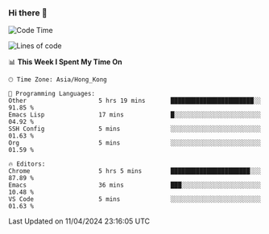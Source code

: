 ### Hi there 👋

<!--
**nicehiro/nicehiro** is a ✨ _special_ ✨ repository because its `README.md` (this file) appears on your GitHub profile.

Here are some ideas to get you started:

- 🔭 I’m currently working on ...
- 🌱 I’m currently learning ...
- 👯 I’m looking to collaborate on ...
- 🤔 I’m looking for help with ...
- 💬 Ask me about ...
- 📫 How to reach me: ...
- 😄 Pronouns: ...
- ⚡ Fun fact: ...
-->

<!--START_SECTION:waka-->
![Code Time](http://img.shields.io/badge/Code%20Time-303%20hrs%2056%20mins-blue)

![Lines of code](https://img.shields.io/badge/From%20Hello%20World%20I%27ve%20Written-2.6%20million%20lines%20of%20code-blue)

📊 **This Week I Spent My Time On** 

```text
🕑︎ Time Zone: Asia/Hong_Kong

💬 Programming Languages: 
Other                    5 hrs 19 mins       ███████████████████████░░   91.85 % 
Emacs Lisp               17 mins             █░░░░░░░░░░░░░░░░░░░░░░░░   04.92 % 
SSH Config               5 mins              ░░░░░░░░░░░░░░░░░░░░░░░░░   01.63 % 
Org                      5 mins              ░░░░░░░░░░░░░░░░░░░░░░░░░   01.59 % 

🔥 Editors: 
Chrome                   5 hrs 5 mins        ██████████████████████░░░   87.89 % 
Emacs                    36 mins             ███░░░░░░░░░░░░░░░░░░░░░░   10.48 % 
VS Code                  5 mins              ░░░░░░░░░░░░░░░░░░░░░░░░░   01.63 % 
```


 Last Updated on 11/04/2024 23:16:05 UTC
<!--END_SECTION:waka-->
